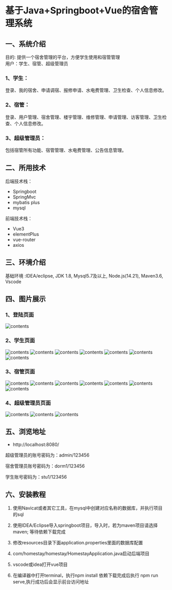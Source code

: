 # 基于Java+Springboot+Vue的宿舍管理系统

## 一、系统介绍

目的: 提供一个宿舍管理的平台，方便学生使用和宿管管理   
用户：学生、宿管、超级管理员

### 1、学生：
登录、我的宿舍、申请调宿、报修申请、水电费管理、卫生检查、个人信息修改。

### 2、宿管：
登录、用户管理、宿舍管理、楼宇管理、维修管理、申请管理、访客管理、卫生检查、个人信息修改。

### 3、超级管理员：
包括宿管所有功能、宿管管理、水电费管理、公告信息管理。

## 二、所用技术
后端技术栈：
- Springboot
- SpringMvc
- mybatis plus
- mysql

前端技术栈：
- Vue3
- elementPlus
- vue-router
- axios

## 三、环境介绍
基础环境 :IDEA/eclipse, JDK 1.8, Mysql5.7及以上, Node.js(14.21), Maven3.6, Vscode


## 四、图片展示

### 1、登陆页面
![contents](./content/picture0.png)

### 2、学生页面
![contents](./content/picture1.png)
![contents](./content/picture2.png)
![contents](./content/picture3.png)
![contents](./content/picture4.png)
![contents](./content/picture5.png)
![contents](./content/picture6.png)
![contents](./content/picture7.png)

### 3、宿管页面
![contents](./content/picture8.png)
![contents](./content/picture9.png)
![contents](./content/picture10.png)
![contents](./content/picture11.png)
![contents](./content/picture12.png)
![contents](./content/picture13.png)
![contents](./content/picture14.png)


### 4、超级管理员页面
![contents](./content/picture15.png)
![contents](./content/picture16.png)
![contents](./content/picture17.png)




## 五、浏览地址
- http://localhost:8080/

超级管理员的账号密码为：admin/123456

宿舍管理员账号密码为：dorm1/123456

学生账号密码为：stu1/123456

## 六、安装教程

1. 使用Navicat或者其它工具，在mysql中创建对应名称的数据库，并执行项目的sql

2. 使用IDEA/Eclipse导入springboot项目，导入时，若为maven项目请选择maven; 等待依赖下载完成

3. 修改resources目录下面application.properties里面的数据库配置

4. com/homestay/homestay/HomestayApplication.java启动后端项目

5. vscode或idea打开vue项目

6. 在编译器中打开terminal，执行npm install 依赖下载完成后执行 npm run serve,执行成功后会显示前台访问地址



